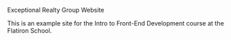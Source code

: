 Exceptional Realty Group Website

This is an example site for the Intro to Front-End Development course at the Flatiron School.
